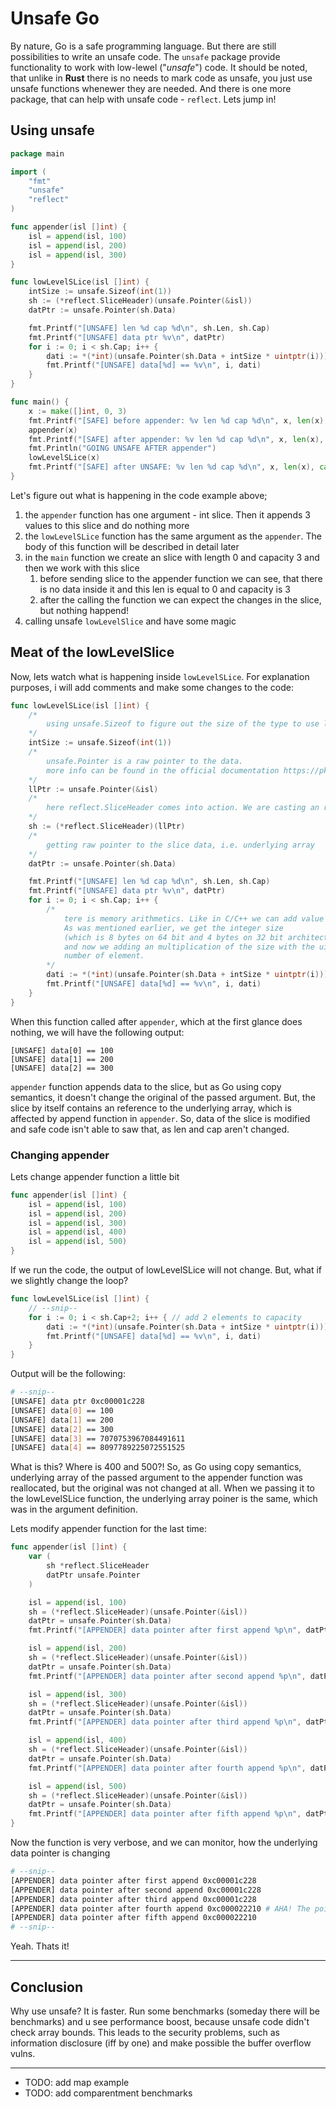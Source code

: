# Unsafe Go
By nature, Go is a safe programming language. But there are still possibilities to write an unsafe code. The `unsafe` package provide functionality to work with low-lewel ("*unsafe*") code. It should be noted, that unlike in **Rust** there is no needs to mark code as unsafe, you just use unsafe functions whenewer they are needed. And there is one more package, that can help with unsafe code - `reflect`. Lets jump in!

## Using unsafe

```go
package main

import (
    "fmt"
    "unsafe"
    "reflect"
)

func appender(isl []int) {
    isl = append(isl, 100)
    isl = append(isl, 200)
    isl = append(isl, 300)
}

func lowLevelSLice(isl []int) {
    intSize := unsafe.Sizeof(int(1))
    sh := (*reflect.SliceHeader)(unsafe.Pointer(&isl))
    datPtr := unsafe.Pointer(sh.Data)

    fmt.Printf("[UNSAFE] len %d cap %d\n", sh.Len, sh.Cap)
    fmt.Printf("[UNSAFE] data ptr %v\n", datPtr)
    for i := 0; i < sh.Cap; i++ {
        dati := *(*int)(unsafe.Pointer(sh.Data + intSize * uintptr(i)))
        fmt.Printf("[UNSAFE] data[%d] == %v\n", i, dati)
    }
}

func main() {
    x := make([]int, 0, 3)
    fmt.Printf("[SAFE] before appender: %v len %d cap %d\n", x, len(x), cap(x))
    appender(x)
    fmt.Printf("[SAFE] after appender: %v len %d cap %d\n", x, len(x), cap(x))
    fmt.Println("GOING UNSAFE AFTER appender")
    lowLevelSLice(x)
    fmt.Printf("[SAFE] after UNSAFE: %v len %d cap %d\n", x, len(x), cap(x))
}

```

Let's figure out what is happening in the code example above;

1. the `appender` function has one argument - int slice. Then it appends 3 values to this slice and do nothing more
2. the `lowLevelSLice` function has the same argument as the `appender`. The body of this function will be described in detail later
3. in the `main` function we create an slice with length 0 and capacity 3 and then we work with this slice
    1. before sending slice to the appender function we can see, that there is no data inside it and this len is equal to 0 and capacity is 3
    2. after the calling the function we can expect the changes in the slice, but nothing happend!
4. calling unsafe `lowLevelSlice` and have some magic

## Meat of the lowLevelSlice

Now, lets watch what is happening inside `lowLevelSLice`. For explanation purposes, i will add comments and make some changes to the code:

```go
func lowLevelSLice(isl []int) {
    /*
        using unsafe.Sizeof to figure out the size of the type to use low level memory arithmetics
    */
    intSize := unsafe.Sizeof(int(1))
    /*
        unsafe.Pointer is a raw pointer to the data.
        more info can be found in the official documentation https://pkg.go.dev/unsafe#Pointer
    */
    llPtr := unsafe.Pointer(&isl)
    /*
        here reflect.SliceHeader comes into action. We are casting an raw pointer to the slice data into the SliceHeader type
    */
    sh := (*reflect.SliceHeader)(llPtr)
    /*
        getting raw pointer to the slice data, i.e. underlying array
    */
    datPtr := unsafe.Pointer(sh.Data)

    fmt.Printf("[UNSAFE] len %d cap %d\n", sh.Len, sh.Cap)
    fmt.Printf("[UNSAFE] data ptr %v\n", datPtr)
    for i := 0; i < sh.Cap; i++ {
        /*
            tere is memory arithmetics. Like in C/C++ we can add value to the pointer.
            As was mentioned earlier, we get the integer size
            (which is 8 bytes on 64 bit and 4 bytes on 32 bit architecture)
            and now we adding an multiplication of the size with the uintptr with
            number of element.
        */
        dati := *(*int)(unsafe.Pointer(sh.Data + intSize * uintptr(i)))
        fmt.Printf("[UNSAFE] data[%d] == %v\n", i, dati)
    }
}
```

When this function called after `appender`, which at the first glance does nothing, we will have the following output:
```
[UNSAFE] data[0] == 100
[UNSAFE] data[1] == 200
[UNSAFE] data[2] == 300
```
`appender` function appends data to the slice, but as Go using copy semantics, it doesn't change the original of the passed argument. But, the slice by itself contains an reference to the underlying array, which is affected by append function in `appender`. So, data of the slice is modified and safe code isn't able to saw that, as len and cap aren't changed.

### Changing appender

Lets change appender function a little bit
```go
func appender(isl []int) {
    isl = append(isl, 100)
    isl = append(isl, 200)
    isl = append(isl, 300)
    isl = append(isl, 400)
    isl = append(isl, 500)
}
```

If we run the code, the output of lowLevelSLice will not change. But, what if we slightly change the loop?
```go
func lowLevelSLice(isl []int) {
    // --snip--
    for i := 0; i < sh.Cap+2; i++ { // add 2 elements to capacity
        dati := *(*int)(unsafe.Pointer(sh.Data + intSize * uintptr(i)))
        fmt.Printf("[UNSAFE] data[%d] == %v\n", i, dati)
    }
}

```

Output will be the following:
```sh
# --snip--
[UNSAFE] data ptr 0xc00001c228
[UNSAFE] data[0] == 100
[UNSAFE] data[1] == 200
[UNSAFE] data[2] == 300
[UNSAFE] data[3] == 7070753967084491611
[UNSAFE] data[4] == 8097789225072551525
```

What is this? Where is 400 and 500?! So, as Go using copy semantics, underlying array of the passed argument to the appender function was reallocated, but the original was not changed at all. When we passing it to the lowLevelSLice function, the underlying array poiner is the same, which was in the argument definition.

Lets modify appender function for the last time:
```go
func appender(isl []int) {
    var (
        sh *reflect.SliceHeader
        datPtr unsafe.Pointer
    )

    isl = append(isl, 100)
    sh = (*reflect.SliceHeader)(unsafe.Pointer(&isl))
    datPtr = unsafe.Pointer(sh.Data)
    fmt.Printf("[APPENDER] data pointer after first append %p\n", datPtr)

    isl = append(isl, 200)
    sh = (*reflect.SliceHeader)(unsafe.Pointer(&isl))
    datPtr = unsafe.Pointer(sh.Data)
    fmt.Printf("[APPENDER] data pointer after second append %p\n", datPtr)

    isl = append(isl, 300)
    sh = (*reflect.SliceHeader)(unsafe.Pointer(&isl))
    datPtr = unsafe.Pointer(sh.Data)
    fmt.Printf("[APPENDER] data pointer after third append %p\n", datPtr)

    isl = append(isl, 400)
    sh = (*reflect.SliceHeader)(unsafe.Pointer(&isl))
    datPtr = unsafe.Pointer(sh.Data)
    fmt.Printf("[APPENDER] data pointer after fourth append %p\n", datPtr)

    isl = append(isl, 500)
    sh = (*reflect.SliceHeader)(unsafe.Pointer(&isl))
    datPtr = unsafe.Pointer(sh.Data)
    fmt.Printf("[APPENDER] data pointer after fifth append %p\n", datPtr)
}
```

Now the function is very verbose, and we can monitor, how the underlying data pointer is changing

```sh
# --snip--
[APPENDER] data pointer after first append 0xc00001c228
[APPENDER] data pointer after second append 0xc00001c228
[APPENDER] data pointer after third append 0xc00001c228
[APPENDER] data pointer after fourth append 0xc000022210 # AHA! The pointer is changed!
[APPENDER] data pointer after fifth append 0xc000022210
# --snip--
```

Yeah. Thats it!

----

## Conclusion

Why use unsafe? It is faster. Run some benchmarks (someday there will be benchmarks) and u see performance boost, because unsafe code didn't check array bounds. This leads to the security problems, such as information disclosure (iff by one) and make possible the buffer overflow vulns.

----

- TODO: add map example
- TODO: add comparentment benchmarks
